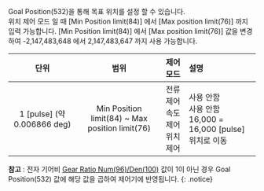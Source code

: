 Goal Position(532)을 통해 목표 위치를 설정 할 수 있습니다.  
위치 제어 모드 일 때 [Min Position limit(84)] 에서 [Max position limit(76)] 까지 입력 가능합니다. [Min Position limit(84)] 에서 [Max position limit(76)] 값을 변경하여 -2,147,483,648 에서 2,147,483,647 까지 사용 가능합니다. 

| 단위                        | 범위                                           |  제어  모드                              |               설명                  |
|:---------------------------:|:-----------------------------------------------:| :-------------------------------------|:-------------------------------------|
| 1 [pulse] (약 0.006866 deg) | Min Position limit(84) ~ Max position limit(76) | 전류 제어<br />속도 제어<br />위치 제어 |사용 안함<br />사용 안함<br />16,000 = 16,000 [pulse] 위치로 이동

**참고** : 전자 기어비 [Gear Ratio Num(96)/Den(100)] 값이 1이 아닌 경우 Goal Position(532) 값에 해당 값을 곱하여 제어기에 반영됩니다.
{: .notice}

[Gear Ratio Num(96)/Den(100)]: #electronic-gear-ratio-numeratorDenominator96-100
